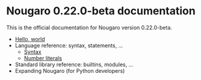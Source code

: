 # Nougaro 0.22.0-beta documentation

This is the official documentation for Nougaro version 0.22.0-beta.

* [Hello, world](hello_world.md)
* Language reference: syntax, statements, …
    * [Syntax](language/1syntax.md)
    * [Number literals](language/2number_literals.md)
* Standard library reference: builtins, modules, …
* Expanding Nougaro (for Python developers)
